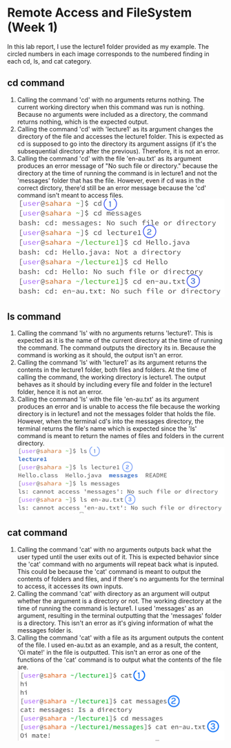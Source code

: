 # Remote Access and FileSystem (Week 1)
In this lab report, I use the lecture1 folder provided as my example. The circled numbers in each image corresponds to the numbered finding in each cd, ls, and cat category.
## cd command
1. Calling the command 'cd' with no arguments returns nothing. The current working directory when this command was run is nothing. Because  no arguments were included as a directory, the command returns nothing, which is the expected output.
2. Calling the command 'cd' with 'lecture1' as its argument changes the directory of the file and accesses the lecture1 folder. This is expected as cd is supposed to go into the directory its argument assigns (if it's the subsequential directory after the previous). Therefore, it is not an error.
3. Calling the command 'cd' with the file 'en-au.txt' as its argument produces an error message of "No such file or directory." because  the directory at the time of running the command is in lecture1 and not the 'messages' folder that has the file. However, even if cd was in the correct dirctory, there'd still be an error message because the 'cd' command isn't meant to access files.
![Image](lab1_cd_examples.png)

## ls command
1. Calling the command 'ls' with no arguments returns 'lecture1'. This is expected as it is the name of the current directory at the time of running the command. The command outputs the directory its in. Because the command is working as it should, the output isn't an error.
2. Calling the command 'ls' with 'lecture1' as its argument returns the contents in the lecture1 folder, both files and folders. At the time of calling the command, the working directory is lecture1. The output behaves as it should by including every file and folder in the lecture1 folder, hence it is not an error.
3. Calling the command 'ls' with the file 'en-au.txt' as its argument produces an error and is unable to access the file because the working directory is in lecture1 and not the messages folder that holds the file. However, when the terminal cd's into the messages directory, the terminal returns the file's name which is expected since the 'ls' command is meant to return the names of files and folders  in the current directory.
![Image](lab1_ls_examples.png)

## cat command
1. Calling the command 'cat' with no arguments outputs back what the user typed until the user exits out of it. This is expected behavior since the 'cat' command with no arguments will repeat back what is inputed. This could be because the 'cat' command is meant to output the contents of folders and files, and if there's no arguments for the terminal to access, it accesses its own inputs.
2. Calling the command 'cat' with directory as an argument will output whether the argument is a directory or not. The working directory at the time of running the command is lecture1. I used 'messages' as an argument, resulting in the terminal outputting that the 'messages' folder is a directory. This isn't an error as it's giving information of what the messages folder is.
3. Calling the command 'cat' with a file as its argument outputs the content of the file. I used en-au.txt as an example, and as a result, the content, 'Oi mate!' in the file is outputted. This isn't an error as one of the functions of the 'cat' command is to output what the contents of the file are.
  ![Image](lab1_cat_example.png)
